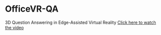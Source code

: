 # OfficeVR-QA
3D Question Answering in Edge-Assisted Virtual Reality
[Click here to watch the video](https://github.com/sding11/OfficeVR-QA/blob/main/XGOI3697.MOV)
